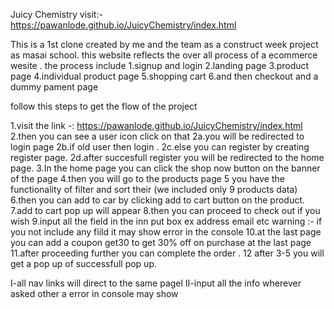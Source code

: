 Juicy Chemistry
visit:-https://pawanlode.github.io/JuicyChemistry/index.html

This is a 1st clone created by me and the team as a construct week project as masai school.
this website reflects the over all process of a ecommerce wesite .
the process include 
1.signup and login
2.landing page
3.product page
4.individual product page
5.shopping cart
6.and then checkout and a dummy pament page


follow this steps to get the flow of the project

1.visit the link -: https://pawanlode.github.io/JuicyChemistry/index.html
2.then you can see a user icon click on that 
    2a.you will be redirected to login page 
    2b.if old user then login .
    2c.else you can register by creating register page.
    2d.after succesfull register you will be redirected to the home page.
3.In the home page you can click the shop now button on the banner of the page
4.then you will go to the products page
5 you have the functionality of filter and sort their (we included only 9 products data)
6.then you can add to car by clicking add to cart button on the product.
7.add to cart pop up will appear
8.then you can proceed to check out if you wish 
9.input all the field in the inn put box ex address email etc 
warning :- if you not include any fiild it may show error in the console
10.at the last page you can add a coupon get30 to get 30% off on purchase at the last page
11.after proceeding further you can complete the order .
12 after 3-5 you will get a pop up of successfull pop up.


I-all nav links will direct to the same pagel
II-input all the info wherever asked other a error in console may show
